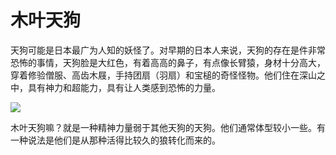 # 木叶天狗

天狗可能是日本最广为人知的妖怪了。对早期的日本人来说，天狗的存在是件非常恐怖的事情，天狗脸是大红色，有着高高的鼻子，有点像长臂猿，身材十分高大，穿着修验僧服、高齿木屐，手持团扇（羽扇）和宝槌的奇怪怪物。他们住在深山之中，具有神力和超能力，具有让人类感到恐怖的力量。

![](https://pic4.zhimg.com/80/v2-9b9e6aeb10b8fccab8a9610fd3615a67_720w.jpg)

木叶天狗嘛？就是一种精神力量弱于其他天狗的天狗。他们通常体型较小一些。有一种说法是他们是从那种活得比较久的狼转化而来的。

